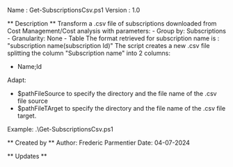 Name    : Get-SubscriptionsCsv.ps1
Version : 1.0

** Description **
Transform a .csv file of subscriptions downloaded from Cost Management/Cost analysis with parameters:
    - Group by: Subscriptions
    - Granularity: None
    - Table
The format retrieved for subscription name is : "subscription name(subscription Id)"
The script creates a new .csv file splitting the column "Subscription name" into 2 columns:
  - Name;Id
  
Adapt:
 - $pathFileSource to specify the directory and the file name of the .csv file source
 - $pathFileTArget to specify the directory and the file name of the .csv file target.
  
Example: .\Get-SubscriptionsCsv.ps1


** Created by **
Author: Frederic Parmentier
Date: 04-07-2024

** Updates **